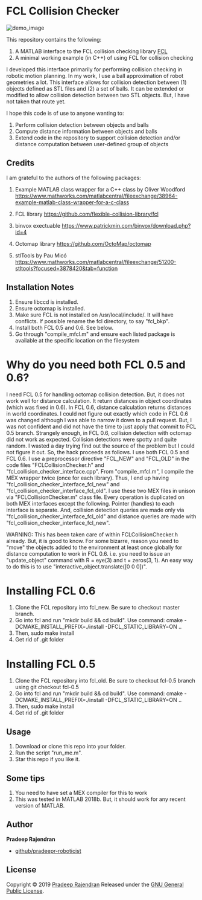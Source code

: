 # FCL Collision Checker
![demo_image](https://raw.githubusercontent.com/pradeepr-roboticist/FCLCollisionChecker-MEX-Matlab/master/docs/image.png)

This repository contains the following:

1) A MATLAB interface to the FCL collision checking library [FCL](https://github.com/flexible-collision-library/fcl)
2) A minimal working example (in C++) of using FCL for collision checking

I developed this interface primarily for performing collision checking in robotic motion planning.
In my work, I use a ball approximation of robot geometries a lot.
This interface allows for collision detection between (1) objects defined as STL files and (2) a set of balls.
It can be extended or modified to allow collision detection between two STL objects. But, I have not taken that route yet.

I hope this code is of use to anyone wanting to:

1) Perform collision detection between objects and balls
2) Compute distance information between objects and balls
3) Extend code in the repository to support collision detection and/or distance computation between user-defined group of objects

## Credits

I am grateful to the authors of the following packages:

1) Example MATLAB class wrapper for a C++ class by Oliver Woodford
https://www.mathworks.com/matlabcentral/fileexchange/38964-example-matlab-class-wrapper-for-a-c-class

2) FCL library
https://github.com/flexible-collision-library/fcl

3) binvox exectuable
https://www.patrickmin.com/binvox/download.php?id=4

4) Octomap library
https://github.com/OctoMap/octomap

5) stlTools by Pau Micó
https://www.mathworks.com/matlabcentral/fileexchange/51200-stltools?focused=3878420&tab=function


## Installation Notes

1. Ensure libccd is installed.
2. Ensure octomap is installed.
3. Make sure FCL is not installed on /usr/local/include/. It will have conflicts. If possible rename the fcl directory, to say "fcl_bkp".
4. Install both FCL 0.5 and 0.6. See below.
5. Go through "compile_mfcl.m" and ensure each listed package is available at the specific location on the filesystem


# Why do you need both FCL 0.5 and 0.6?
I need FCL 0.5 for handling octomap collision detection. But, it does not work well for distance calculation. It return distances in object coordinates (which was fixed in 0.6). In FCL 0.6, distance calculation returns distances in world coordinates. I could not figure out exactly which code in FCL 0.6 was changed although I was able to narrow it down to a pull request. But, I was not confident and did not have the time to just apply that commit to FCL 0.5 branch.
Strangely enough, in FCL 0.6, collision detection with octomap did not work as expected. Collision detections were spotty and quite random. I wasted a day trying find out the source of the problem but I could not figure it out.
So, the hack proceeds as follows. I use both FCL 0.5 and FCL 0.6. I use a preprocessor directive "FCL_NEW" and "FCL_OLD" in the code files "FCLCollisionChecker.h" and "fcl_collision_checker_interface.cpp". From "compile_mfcl.m", I compile the MEX wrapper twice (once for each library). Thus, I end up having "fcl_collision_checker_interface_fcl_new" and  "fcl_collision_checker_interface_fcl_old".
I use these two MEX files in unison via "FCLCollisionChecker.m" class file. Every operation is duplicated on both MEX interfaces except the following. Pointer (handles) to each interface is separate. And, collision detection queries are made only via "fcl_collision_checker_interface_fcl_old" and distance queries are made with "fcl_collision_checker_interface_fcl_new".

WARNING: This has been taken care of within FCLCollisionChecker.h already. But, it is good to know. For some bizarre, reason you need to "move" the objects added to the environment at least once globally for distance computation to work in FCL 0.6. i.e. you need to issue an "update_object" command with R = eye(3) and t = zeros(3, 1). An easy way to do this is to use "interactive_object.translate([0 0 0])".

# Installing FCL 0.6
1. Clone the FCL repository into fcl_new. Be sure to checkout master branch.
2. Go into fcl and run "mkdir build && cd build". Use command: cmake -DCMAKE_INSTALL_PREFIX=./install -DFCL_STATIC_LIBRARY=ON ..
3. Then, sudo make install
4. Get rid of .git folder

# Installing FCL 0.5
1. Clone the FCL repository into fcl_old. Be sure to checkout fcl-0.5 branch using git checkout fcl-0.5
2. Go into fcl and run "mkdir build && cd build". Use command: cmake -DCMAKE_INSTALL_PREFIX=./install -DFCL_STATIC_LIBRARY=ON ..
3. Then, sudo make install
4. Get rid of .git folder

## Usage
1) Download or clone this repo into your folder.
2) Run the script "run_me.m".
3) Star this repo if you like it.

## Some tips
1) You need to have set a MEX compiler for this to work
2) This was tested in MATLAB 2018b. But, it should work for any recent version of MATLAB.

## Author

**Pradeep Rajendran**

* [github/pradeepr-roboticist](https://github.com/pradeepr-roboticist)

## License

Copyright © 2019 [Pradeep Rajendran](https://github.com/pradeepr-roboticist)
Released under the [GNU General Public License](https://github.com/pradeepr-roboticist/FCLCollisionChecker-MEX-Matlab/blob/master/LICENSE).
